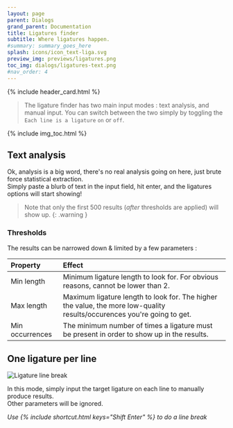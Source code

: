 ```yaml
---
layout: page
parent: Dialogs
grand_parent: Documentation
title: Ligatures finder
subtitle: Where ligatures happen.
#summary: summary_goes_here
splash: icons/icon_text-liga.svg
preview_img: previews/ligatures.png
toc_img: dialogs/ligatures-text.png
#nav_order: 4
---
```


{% include header_card.html %}

>The ligature finder has two main input modes : text analysis, and manual input. You can switch between the two simply by toggling the `Each line is a ligature` `on` or `off`.

{% include img_toc.html %}

## Text analysis
Ok, analysis is a big word, there's no real analysis going on here, just brute force statistical extraction.  
Simply paste a blurb of text in the input field, hit enter, and the ligatures options will start showing!

>Note that only the first 500 results (*after* thresholds are applied) will show up.
{: .warning }

### Thresholds

The results can be narrowed down & limited by a few parameters :

| Property       | Effect          |
|:-------------|:------------------|
| Min length | Minimum ligature length to look for. For obvious reasons, cannot be lower than 2. |
| Max length | Maximum ligature length to look for. The higher the value, the more low-quality results/occurences you're going to get.  |
| Min occurrences | The minimum number of times a ligature must be present in order to show up in the results. |

## One ligature per line

![Ligature line break](/assets/images/dialogs/ligatures-line-break.png)

In this mode, simply input the target ligature on each line to manually produce results.  
Other parameters will be ignored.  

*Use {% include shortcut.html keys="Shift Enter" %} to do a line break*